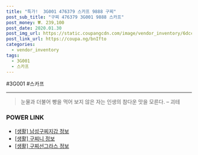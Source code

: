 ```yaml
--- 
title: "특가!  3G001 476379 스카프 9888 구찌" 
post_sub_title: "구찌 476379 3G001 9888 스카프" 
post_money: ₩. 239,100 
post_date: 2020.01.30 
post_img_url: https://static.coupangcdn.com/image/vendor_inventory/6dcc/7c39bf93374763295289cccf14a360a7ff6f1ec96a92496e43f7fc1eda1b.jpg 
post_link_url: https://coupa.ng/bnIfto 
categories: 
  - vendor_inventory 
tags: 
  - 3G001 
  - 스카프 
--- 
```

  #3G001 #스카프 
<hr> 

> 눈물과 더불어 빵을 먹어 보지 않은 자는 인생의 참다운 맛을 모른다. – 괴테 


### POWER LINK

* <a href="https://blog.naver.com/santokki14/221775005445" target="_blank"> [생활] 남성구찌지갑 정보 </a>
* <a href="https://blog.naver.com/sakai111/221769630003" target="_blank"> [생활] 구찌니 정보 </a>
* <a href="https://blog.naver.com/sakai111/221763334665" target="_blank"> [생활] 구찌선그라스 정보 </a>
